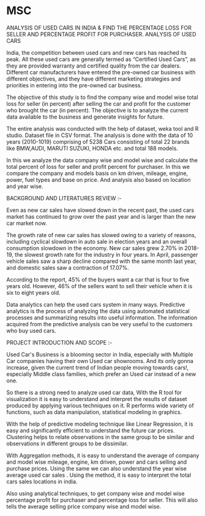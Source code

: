 # MSC
ANALYSIS OF USED CARS IN INDIA & FIND THE PERCENTAGE LOSS FOR SELLER AND PERCENTAGE PROFIT FOR PURCHASER.
ANALYSIS OF USED CARS 

India, the competition between used cars and new cars has reached its peak. All these used cars are generally termed as “Certified Used Cars”, as they are provided warranty and certified quality from the car dealers. Different car manufacturers have entered the pre-owned car business with different objectives, and they have different marketing strategies and priorities in entering into the pre-owned car business.

The objective of this study is to find the company wise and model wise total loss for seller (in percent) after selling the car and profit for the customer who brought the car (in percent). The objective is to analyze the current data available to the business and generate insights for future. 

The entire analysis was conducted with the help of dataset, weka tool and R studio. Dataset file in CSV format. The analysis is done with the data of 10 years (2010-1019) comprising of 5238  Cars consisting of total 22 brands like BMW,AUDI, MARUTI SUZUKI, HONDA  etc. and total 188 models. 

In this we analyze the data company wise and model wise and calculate the total percent of loss for seller and profit percent for purchaser. In this we compare the company and models basis on km driven, mileage, engine, power, fuel types and base on price. And analysis also based on location and year wise. 


BACKGROUND AND LITERATURES REVIEW :-

Even as new car sales have slowed down in the recent past, the used cars market has continued to grow over the past year and is larger than the new car market now. 

The growth rate of new car sales has slowed owing to a variety of reasons, including cyclical slowdown in auto sale in election years and an overall consumption slowdown in the economy. New car sales grew 2.70% in 2018-19, the slowest growth rate for the industry in four years. In April, passenger vehicle sales saw a sharp decline compared with the same month last year, and domestic sales saw a contraction of 17.07%.

According to the report, 45% of the buyers want a car that is four to five years old. However, 46% of the sellers want to sell their vehicle when it is six to eight years old.

Data analytics can help the used cars system in many ways. Predictive analytics is the process of analyzing the data using automated statistical processes and summarizing results into useful information. The information acquired from the predictive analysis can be very useful to the customers who buy used cars.


PROJECT INTRODUCTION AND SCOPE :-

Used Car's Business is a blooming sector in India, especially with Multiple Car companies having their own Used car showrooms. And its only gonna increase, given the current trend of Indian people moving towards cars!, especially Middle class families, which prefer an Used car instead of a new one.

So there is a strong need to analyze used car data, With the R tool for visualization it is easy to understand and interpret the results of dataset produced by applying various techniques on it. R performs wide variety of functions, such as data manipulation, statistical modeling in graphics.

With the help of predictive modeling technique like Linear Regression, it is easy and significantly efficient to understand the future car prices. Clustering helps to relate observations in the same group to be similar and observations in different groups to be dissimilar. 

With Aggregation methods, it is easy to understand the average of company and model wise mileage, engine, km driven, power and cars selling and purchase prices.   Using the same we can also understand the year wise average used car sales . Using the method, it is easy to interpret the total cars sales locations in india.

Also using analytical techniques, to get company wise and model wise percentage profit for purchaser and percentage loss for seller. This will also tells the average selling price company wise and model wise.
